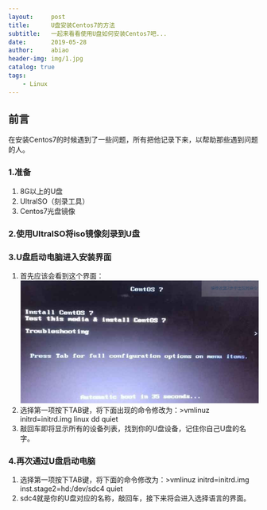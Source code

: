 ```yaml
---
layout:     post
title:      U盘安装Centos7的方法
subtitle:   一起来看看使用U盘如何安装Centos7吧...
date:       2019-05-28
author:     abiao
header-img: img/1.jpg
catalog: true
tags:
    - Linux
---
```



## 前言

在安装Centos7的时候遇到了一些问题，所有把他记录下来，以帮助那些遇到问题的人。


### 1.准备

1. 8G以上的U盘
2. UltralSO（刻录工具） 
3. Centos7光盘镜像

### 2.使用UltralSO将iso镜像刻录到U盘

### 3.U盘启动电脑进入安装界面

1. 首先应该会看到这个界面：
![](img/20190530104801.png)
2. 选择第一项按下TAB键，将下面出现的命令修改为：>vmlinuz initrd=initrd.img linux dd quiet
3. 敲回车即将显示所有的设备列表，找到你的U盘设备，记住你自己U盘的名字。

### 4.再次通过U盘启动电脑

 1. 选择第一项按下TAB键，将下面的命令修改为：>vmlinuz initrd=initrd.img inst.stage2=hd:/dev/sdc4 quiet
 2. sdc4就是你的U盘对应的名称，敲回车，接下来将会进入选择语言的界面。



